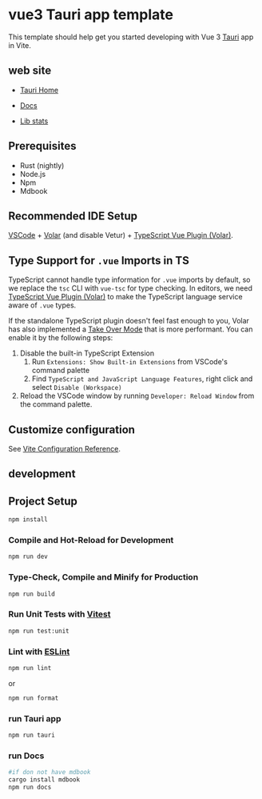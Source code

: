 # vue3 Tauri app template

This template should help get you started developing with Vue 3 [Tauri](http://tauri.app/) app in Vite.

## web site

- [Tauri Home](https://ajn404.github.io/vue3_tauri_fun/)

- [Docs](https://ajn404.github.io/vue3_tauri_fun/book)

- [Lib stats](https://ajn404.github.io/vue3_tauri_fun/stats)


## Prerequisites

- Rust (nightly)
- Node.js
- Npm
- Mdbook

## Recommended IDE Setup

[VSCode](https://code.visualstudio.com/) + [Volar](https://marketplace.visualstudio.com/items?itemName=Vue.volar) (and disable Vetur) + [TypeScript Vue Plugin (Volar)](https://marketplace.visualstudio.com/items?itemName=Vue.vscode-typescript-vue-plugin).

## Type Support for `.vue` Imports in TS

TypeScript cannot handle type information for `.vue` imports by default, so we replace the `tsc` CLI with `vue-tsc` for type checking. In editors, we need [TypeScript Vue Plugin (Volar)](https://marketplace.visualstudio.com/items?itemName=Vue.vscode-typescript-vue-plugin) to make the TypeScript language service aware of `.vue` types.

If the standalone TypeScript plugin doesn't feel fast enough to you, Volar has also implemented a [Take Over Mode](https://github.com/johnsoncodehk/volar/discussions/471#discussioncomment-1361669) that is more performant. You can enable it by the following steps:

1. Disable the built-in TypeScript Extension
    1) Run `Extensions: Show Built-in Extensions` from VSCode's command palette
    2) Find `TypeScript and JavaScript Language Features`, right click and select `Disable (Workspace)`
2. Reload the VSCode window by running `Developer: Reload Window` from the command palette.

## Customize configuration

See [Vite Configuration Reference](https://vitejs.dev/config/).


## development

## Project Setup

```sh
npm install
```

### Compile and Hot-Reload for Development

```sh
npm run dev
```

### Type-Check, Compile and Minify for Production

```sh
npm run build
```

### Run Unit Tests with [Vitest](https://vitest.dev/)

```sh
npm run test:unit
```


### Lint with [ESLint](https://eslint.org/)

```sh
npm run lint
```

or 

```sh
npm run format
```

### run Tauri app

```sh
npm run tauri
```

### run Docs

```sh
#if don not have mdbook
cargo install mdbook
npm run docs
```

